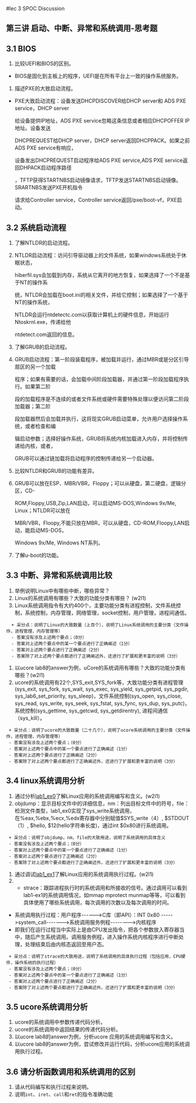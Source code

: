 #lec 3 SPOC Discussion

## 第三讲 启动、中断、异常和系统调用-思考题

## 3.1 BIOS
 1. 比较UEFI和BIOS的区别。
 -  BIOS是固化到主板上的程序，UEFI是在所有平台上一致的操作系统服务。
 1. 描述PXE的大致启动流程。
 -  PXE大致启动流程：设备发送DHCPDISCOVER给DHCP server和 ADS PXE service，DHCP server

    给设备提供IP地址，ADS PXE service忽略这条信息或者相应DHCPOFFER IP地址。设备发送

    DHCPREQUEST给DHCP server，DHCP server返回DHCPPACK。如果之前ADS PXE service有响应，

    设备发出DHCPREQUEST启动程序给ADS PXE service,ADS PXE service返回DHPACK启动程序路径

    ，TFTP获得STARTNBS启动镜像请求，TFTP发送STARTNBS启动镜像。SRARTNBS发送PXE开机指令

    请求给Controller service，Controller service返回/pxe/boot-vf，PXE启动。
## 3.2 系统启动流程
 1. 了解NTLDR的启动流程。
 2. NTLDR启动流程：访问引导驱动器上的文件系统，如果windows系统处于休眠状态，

    hiberfil.sys会加载到内存，系统从它离开的地方恢复，如果选择了一个不是基于NT的操作系

    统，NTLDR会加载在boot.ini的相关文件，并给它控制；如果选择了一个基于NT的操作系统，

    NTLDR会运行ntdetectc.com以获取计算机上的硬件信息，开始运行Ntoskrnl.exe，传递给他

    ntdetect.com返回的信息。
 1. 了解GRUB的启动流程。
 2. GRUB启动流程：第一阶段装载程序，被加载并运行，通过MBR或是分区引导扇区的另一个加载

    程序；如果有需要的话，会加载中间阶段加载器，并通过第一阶段加载程序执行。如果第二阶

    段的加载程序是不连续的或者文件系统或硬件需要特殊处理以便访问第二阶段加载器；第二阶

    段加载器然后会加载并执行，这将现实GRUB启动菜单，允许用户选择操作系统，或者检查和编

    辑启动参数；选择好操作系统，GRUB将系统内核加载进入内存，并将控制传递给内核，或者，

    GRUB可以通过链加载将启动程序的控制传递给另一个启动器。
 1. 比较NTLDR和GRUB的功能有差异。
 2. GRUB可以放在ESP、MBR/VBR，Floppy；可以从硬盘，第二硬盘，逻辑分区，CD-

    ROM,Floppy,USB,Zip,LAN启动，可以启动MS-DOS,Windows 9x/Me, Linux；NTLDR可以放在

    MBR/VBR，Floopy,不能只放在MBR，可以从硬盘，CD-ROM,Floopy,LAN启动，能启动MS-DOS，

    Windows 9x/Me, Windows NT系列。
 1. 了解u-boot的功能。

## 3.3 中断、异常和系统调用比较
 1. 举例说明Linux中有哪些中断，哪些异常？
 1. Linux的系统调用有哪些？大致的功能分类有哪些？  (w2l1)
 1. Linux系统调用指令有大约400个，主要功能分类有进程控制，文件系统控制，系统控制，内存管理，网络管理，socket控制，用户管理，进程间通信。
```
  + 采分点：说明了Linux的大致数量（上百个），说明了Linux系统调用的主要分类（文件操作，进程管理，内存管理等）
  - 答案没有涉及上述两个要点；（0分）
  - 答案对上述两个要点中的某一个要点进行了正确阐述（1分）
  - 答案对上述两个要点进行了正确阐述（2分）
  - 答案除了对上述两个要点都进行了正确阐述外，还进行了扩展和更丰富的说明（3分）
 ```
 
 1. 以ucore lab8的answer为例，uCore的系统调用有哪些？大致的功能分类有哪些？(w2l1)
 1. ucore的系统调用有22个,SYS_exit,SYS_fork等，大致功能分类有进程管理(sys_exit, sys_fork, sys_wait, sys_exec,        sys_yield, sys_getpid, sys_pgdir, sys_lab6_set_priority, sys_sleep)，文件系统控制(sys_open, sys_close, sys_read, sys_write, sys_seek, sys_fstat, sys_fync, sys_dup, sys_putc)，系统控制(sys_gettime, sys_getcwd, sys_getdirentry), 进程间通信（sys_kill）。
 
 ```
  + 采分点：说明了ucore的大致数量（二十几个），说明了ucore系统调用的主要分类（文件操作，进程管理，内存管理等）
  - 答案没有涉及上述两个要点；（0分）
  - 答案对上述两个要点中的某一个要点进行了正确阐述（1分）
  - 答案对上述两个要点进行了正确阐述（2分）
  - 答案除了对上述两个要点都进行了正确阐述外，还进行了扩展和更丰富的说明（3分）
 ```
 
## 3.4 linux系统调用分析
 1. 通过分析[lab1_ex0](https://github.com/chyyuu/ucore_lab/blob/master/related_info/lab1/lab1-ex0.md)了解Linux应用的系统调用编写和含义。(w2l1)
 2. objdump：显示目标文件中的详细信息，nm：列出目标文件中的符号，file：检测文件类型，lab1_ex0实现了sys_write系统调用，在%eax,%ebx,%ecx,%edx寄存器中分别赋值$SYS_write（4）, $STDOUT（1）, $hello, $12(hello字符串长度)，通过int $0x80进行系统调用。

 ```
  + 采分点：说明了objdump，nm，file的大致用途，说明了系统调用的具体含义
  - 答案没有涉及上述两个要点；（0分）
  - 答案对上述两个要点中的某一个要点进行了正确阐述（1分）
  - 答案对上述两个要点进行了正确阐述（2分）
  - 答案除了对上述两个要点都进行了正确阐述外，还进行了扩展和更丰富的说明（3分）
 
 ```
 
 1. 通过调试[lab1_ex1](https://github.com/chyyuu/ucore_lab/blob/master/related_info/lab1/lab1-ex1.md)了解Linux应用的系统调用执行过程。(w2l1)
 2. - strace：跟踪进程执行时的系统调用和所接收的信号。通过调用可以看到lab1-ex1的系统调用情况，如mmap mprotect munmap等等，可以看到具体使用了哪些系统调用，每次调用的次数以及每次调用的时间。
- 系统调用执行过程：用户程序------>C库（即API）：INT 0x80 ----->system_call------->系统调用服务例程-------->内核程序
- 即我们在运行过程当中实际上是由CPU发出指令，把各个参数放入寄存器当中，随后产生系统调用。调用服务例程，进入操作系统内核程序进行中断处理，处理结束后由内核态返回至用户态。


 ```
  + 采分点：说明了strace的大致用途，说明了系统调用的具体执行过程（包括应用，CPU硬件，操作系统的执行过程）
  - 答案没有涉及上述两个要点；（0分）
  - 答案对上述两个要点中的某一个要点进行了正确阐述（1分）
  - 答案对上述两个要点进行了正确阐述（2分）
  - 答案除了对上述两个要点都进行了正确阐述外，还进行了扩展和更丰富的说明（3分）
 ```
 
## 3.5 ucore系统调用分析
 1. ucore的系统调用中参数传递代码分析。
 1. ucore的系统调用中返回结果的传递代码分析。
 1. 以ucore lab8的answer为例，分析ucore 应用的系统调用编写和含义。
 1. 以ucore lab8的answer为例，尝试修改并运行代码，分析ucore应用的系统调用执行过程。
 
## 3.6 请分析函数调用和系统调用的区别
 1. 请从代码编写和执行过程来说明。
   1. 说明`int`、`iret`、`call`和`ret`的指令准确功能
 
